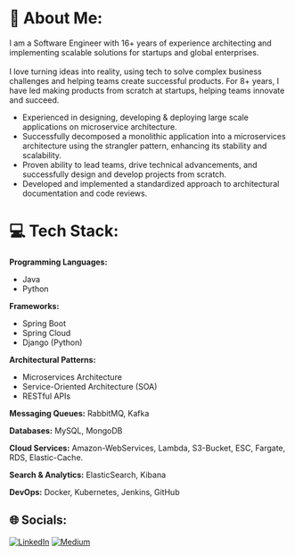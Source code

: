 # 💫 About Me:
I am a Software Engineer with 16+ years of experience architecting and implementing scalable solutions for startups and global enterprises.<br><br>I love turning ideas into reality, using tech to solve complex business challenges and helping teams create successful products. For 8+ years, I have led making products from scratch at startups, helping teams innovate and succeed.

- Experienced in designing, developing & deploying large scale applications on microservice architecture.
- Successfully decomposed a monolithic application into a microservices architecture using the strangler pattern, enhancing its stability and scalability.
- Proven ability to lead teams, drive technical advancements, and successfully design and develop projects from scratch.
- Developed and implemented a standardized approach to architectural documentation and code reviews.

# 💻 Tech Stack:
<b>Programming Languages:</b>
- Java
- Python

<b>Frameworks:</b>
- Spring Boot
- Spring Cloud
- Django (Python)

<b>Architectural Patterns:</b>
- Microservices Architecture
- Service-Oriented Architecture (SOA)
- RESTful APIs

<b>Messaging Queues:</b>
RabbitMQ, Kafka

<b>Databases:</b>
MySQL, MongoDB

<b>Cloud Services:</b> Amazon-WebServices, Lambda, S3-Bucket, ESC, Fargate, RDS, Elastic-Cache.

<b>Search & Analytics:</b> ElasticSearch, Kibana

<b>DevOps:</b> Docker, Kubernetes, Jenkins, GitHub 

## 🌐 Socials:
[![LinkedIn](https://img.shields.io/badge/LinkedIn-%230077B5.svg?logo=linkedin&logoColor=white)](https://linkedin.com/in/yusuf-malkan-492a4310) [![Medium](https://img.shields.io/badge/Medium-12100E?logo=medium&logoColor=white)](https://medium.com/@@yusuf.aziz) 

